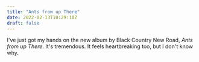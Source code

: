 ```yaml
---
title: "Ants from up There"
date: 2022-02-13T10:29:10Z
draft: false
---
```


I've just got my hands on the new album by Black Country New Road, *Ants from up There*. It's tremendous. It feels heartbreaking too, but I don't know why.

